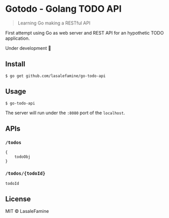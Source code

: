 # Gotodo - Golang TODO API

> Learning Go making a RESTful API

First attempt using Go as web server and REST API for an hypothetic TODO application.

Under development :construction:

## Install

	$ go get github.com/lasalefamine/go-todo-api

## Usage

	$ go-todo-api

The server will run under the `:8080` port of the `localhost`.

## APIs

### `/todos`
	{
		todoObj
	}

### `/todos/{todoId}`
	todoId

## License

MIT © LasaleFamine
